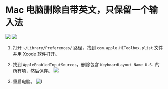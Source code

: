 # Mac 电脑删除自带英文，只保留一个输入法

[![](https://img.shields.io/badge/Twitter-%E6%8E%A8%E7%89%B9-%231BA1F3)](https://twitter.com/qingmail) [![](https://img.shields.io/badge/Telegram-%E8%AE%A8%E8%AE%BA%E7%BE%A4-%2323A5E4)](https://t.me/V2EXPro) 

1. 打开 `~/Library/Preferences/` 路径，找到 `com.apple.HIToolbox.plist` 文件并用 Xcode 软件打开。
2. 找到 `AppleEnabledInputSources`，删除包含 `KeyboardLayout Name U.S.` 的所有项，然后保存。
![](https://i.imgur.com/oBdCPiO.png)

3. 重启电脑。
![I](https://i.imgur.com/8w2kib2.png)
